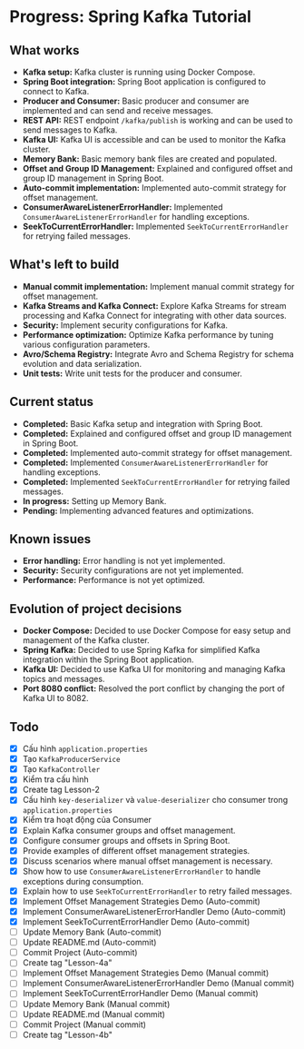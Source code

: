 # Progress: Spring Kafka Tutorial

## What works

-   **Kafka setup:** Kafka cluster is running using Docker Compose.
-   **Spring Boot integration:** Spring Boot application is configured to connect to Kafka.
-   **Producer and Consumer:** Basic producer and consumer are implemented and can send and receive messages.
-   **REST API:** REST endpoint `/kafka/publish` is working and can be used to send messages to Kafka.
-   **Kafka UI:** Kafka UI is accessible and can be used to monitor the Kafka cluster.
-   **Memory Bank:** Basic memory bank files are created and populated.
-   **Offset and Group ID Management:** Explained and configured offset and group ID management in Spring Boot.
-   **Auto-commit implementation:** Implemented auto-commit strategy for offset management.
-   **ConsumerAwareListenerErrorHandler:** Implemented `ConsumerAwareListenerErrorHandler` for handling exceptions.
-   **SeekToCurrentErrorHandler:** Implemented `SeekToCurrentErrorHandler` for retrying failed messages.

## What's left to build

-   **Manual commit implementation:** Implement manual commit strategy for offset management.
-   **Kafka Streams and Kafka Connect:** Explore Kafka Streams for stream processing and Kafka Connect for integrating with other data sources.
-   **Security:** Implement security configurations for Kafka.
-   **Performance optimization:** Optimize Kafka performance by tuning various configuration parameters.
-   **Avro/Schema Registry:** Integrate Avro and Schema Registry for schema evolution and data serialization.
-   **Unit tests:** Write unit tests for the producer and consumer.

## Current status

-   **Completed:** Basic Kafka setup and integration with Spring Boot.
-   **Completed:** Explained and configured offset and group ID management in Spring Boot.
-   **Completed:** Implemented auto-commit strategy for offset management.
-   **Completed:** Implemented `ConsumerAwareListenerErrorHandler` for handling exceptions.
-   **Completed:** Implemented `SeekToCurrentErrorHandler` for retrying failed messages.
-   **In progress:** Setting up Memory Bank.
-   **Pending:** Implementing advanced features and optimizations.

## Known issues

-   **Error handling:** Error handling is not yet implemented.
-   **Security:** Security configurations are not yet implemented.
-   **Performance:** Performance is not yet optimized.

## Evolution of project decisions

-   **Docker Compose:** Decided to use Docker Compose for easy setup and management of the Kafka cluster.
-   **Spring Kafka:** Decided to use Spring Kafka for simplified Kafka integration within the Spring Boot application.
-   **Kafka UI:** Decided to use Kafka UI for monitoring and managing Kafka topics and messages.
-   **Port 8080 conflict:** Resolved the port conflict by changing the port of Kafka UI to 8082.

## Todo

- [x] Cấu hình `application.properties`
- [x] Tạo `KafkaProducerService`
- [x] Tạo `KafkaController`
- [x] Kiểm tra cấu hình
- [x] Create tag Lesson-2
- [x] Cấu hình `key-deserializer` và `value-deserializer` cho consumer trong `application.properties`
- [x] Kiểm tra hoạt động của Consumer
- [x] Explain Kafka consumer groups and offset management.
- [x] Configure consumer groups and offsets in Spring Boot.
- [x] Provide examples of different offset management strategies.
- [x] Discuss scenarios where manual offset management is necessary.
- [x] Show how to use `ConsumerAwareListenerErrorHandler` to handle exceptions during consumption.
- [x] Explain how to use `SeekToCurrentErrorHandler` to retry failed messages.
- [x] Implement Offset Management Strategies Demo (Auto-commit)
- [x] Implement ConsumerAwareListenerErrorHandler Demo (Auto-commit)
- [x] Implement SeekToCurrentErrorHandler Demo (Auto-commit)
- [ ] Update Memory Bank (Auto-commit)
- [ ] Update README.md (Auto-commit)
- [ ] Commit Project (Auto-commit)
- [ ] Create tag "Lesson-4a"
- [ ] Implement Offset Management Strategies Demo (Manual commit)
- [ ] Implement ConsumerAwareListenerErrorHandler Demo (Manual commit)
- [ ] Implement SeekToCurrentErrorHandler Demo (Manual commit)
- [ ] Update Memory Bank (Manual commit)
- [ ] Update README.md (Manual commit)
- [ ] Commit Project (Manual commit)
- [ ] Create tag "Lesson-4b"
